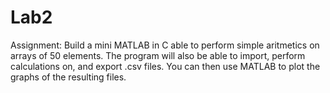 # Lab2

Assignment: Build a mini MATLAB in C able to perform simple aritmetics on arrays of 50 elements.
The program will also be able to import, perform calculations on, and export .csv files.
You can then use MATLAB to plot the graphs of the resulting files.
